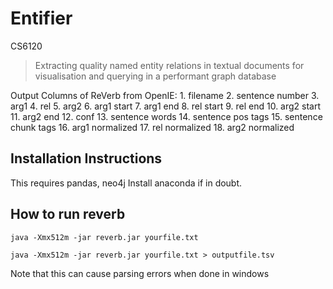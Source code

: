 # Entifier
CS6120

> Extracting quality named entity relations in textual documents for visualisation and querying in a performant graph database

Output Columns of ReVerb from OpenIE:
    1. filename
    2. sentence number
    3. arg1
    4. rel
    5. arg2
    6. arg1 start
    7. arg1 end
    8. rel start
    9. rel end
    10. arg2 start
    11. arg2 end
    12. conf
    13. sentence words
    14. sentence pos tags
    15. sentence chunk tags
    16. arg1 normalized
    17. rel normalized
    18. arg2 normalized


## Installation Instructions

This requires pandas, neo4j
Install anaconda if in doubt.

## How to run reverb

```
java -Xmx512m -jar reverb.jar yourfile.txt

java -Xmx512m -jar reverb.jar yourfile.txt > outputfile.tsv
```

Note that this can cause parsing errors when done in windows